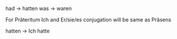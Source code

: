 had -> hatten
was -> waren

For Präteritum Ich and Er/sie/es conjugation will be same as Präsens

hatten -> Ich hatte